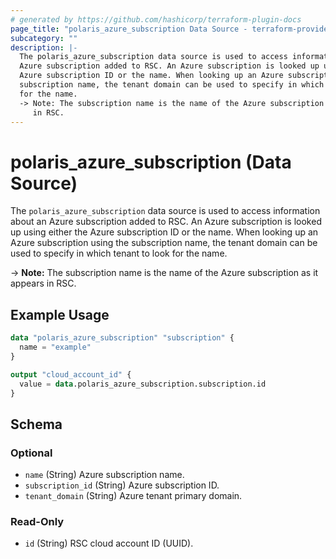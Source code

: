 ```yaml
---
# generated by https://github.com/hashicorp/terraform-plugin-docs
page_title: "polaris_azure_subscription Data Source - terraform-provider-polaris"
subcategory: ""
description: |-
  The polaris_azure_subscription data source is used to access information about an
  Azure subscription added to RSC. An Azure subscription is looked up using either the
  Azure subscription ID or the name. When looking up an Azure subscription using the
  subscription name, the tenant domain can be used to specify in which tenant to look
  for the name.
  -> Note: The subscription name is the name of the Azure subscription as it appears
     in RSC.
---
```


# polaris_azure_subscription (Data Source)

The `polaris_azure_subscription` data source is used to access information about an
Azure subscription added to RSC. An Azure subscription is looked up using either the
Azure subscription ID or the name. When looking up an Azure subscription using the
subscription name, the tenant domain can be used to specify in which tenant to look
for the name.

-> **Note:** The subscription name is the name of the Azure subscription as it appears
   in RSC.

## Example Usage

```terraform
data "polaris_azure_subscription" "subscription" {
  name = "example"
}

output "cloud_account_id" {
  value = data.polaris_azure_subscription.subscription.id
}
```

<!-- schema generated by tfplugindocs -->
## Schema

### Optional

- `name` (String) Azure subscription name.
- `subscription_id` (String) Azure subscription ID.
- `tenant_domain` (String) Azure tenant primary domain.

### Read-Only

- `id` (String) RSC cloud account ID (UUID).
